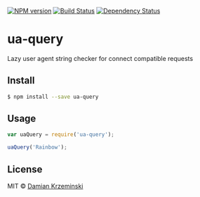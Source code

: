 [![NPM version][npm-image]][npm-url]
[![Build Status][travis-image]][travis-url]
[![Dependency Status][gemnasium-image]][gemnasium-url]

# ua-query

Lazy user agent string checker for connect compatible requests

## Install

```sh
$ npm install --save ua-query
```

## Usage

```js
var uaQuery = require('ua-query');

uaQuery('Rainbow');
```

## License

MIT © [Damian Krzeminski](https://code42day.com)

[npm-image]: https://img.shields.io/npm/v/ua-query.svg
[npm-url]: https://npmjs.org/package/ua-query

[travis-url]: https://travis-ci.org/code42day/ua-query
[travis-image]: https://img.shields.io/travis/code42day/ua-query.svg

[gemnasium-image]: https://img.shields.io/gemnasium/code42day/ua-query.svg
[gemnasium-url]: https://gemnasium.com/code42day/ua-query
